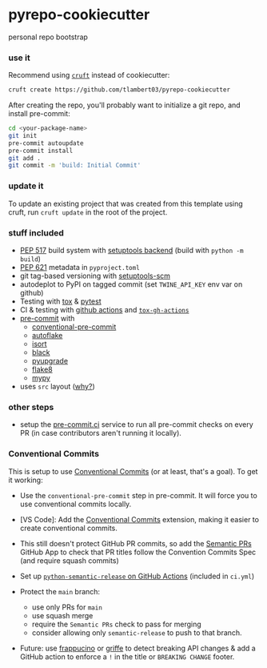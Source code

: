 # pyrepo-cookiecutter

personal repo bootstrap

### use it

Recommend using [`cruft`](https://github.com/cruft/cruft) instead of cookiecutter:

```sh
cruft create https://github.com/tlambert03/pyrepo-cookiecutter
```

After creating the repo, you'll probably want to initialize a git repo, and install pre-commit:

```sh
cd <your-package-name>
git init
pre-commit autoupdate
pre-commit install
git add .
git commit -m 'build: Initial Commit'
```

### update it

To update an existing project that was created from this template using cruft,
run `cruft update` in the root of the project.

### stuff included

- [PEP 517](https://peps.python.org/pep-0517/) build system with [setuptools
  backend](https://setuptools.pypa.io/en/latest/build_meta.html) (build with `python -m build`)
- [PEP 621](https://peps.python.org/pep-0621/) metadata in `pyproject.toml`
- git tag-based versioning with
  [setuptools-scm](https://github.com/pypa/setuptools_scm)
- autodeplot to PyPI on tagged commit (set `TWINE_API_KEY` env var on github)
- Testing with [tox](https://tox.wiki/en/latest/) &
  [pytest](https://docs.pytest.org/en/7.1.x/)
- CI & testing with [github actions](https://docs.github.com/en/actions) and
  [`tox-gh-actions`](https://github.com/ymyzk/tox-gh-actions)
- [pre-commit](https://pre-commit.com/) with
  - [conventional-pre-commit](https://github.com/compilerla/conventional-pre-commit)
  - [autoflake](https://github.com/PyCQA/autoflake)
  - [isort](https://github.com/PyCQA/isort)
  - [black](https://github.com/psf/black)
  - [pyupgrade](https://github.com/asottile/pyupgrade)
  - [flake8](https://github.com/PyCQA/flake8)
  - [mypy](https://github.com/python/mypy)
- uses `src` layout ([why?](https://hynek.me/articles/testing-packaging/))

### other steps

- setup the [pre-commit.ci](https://pre-commit.ci/) service to run all pre-commit
  checks on every PR (in case contributors aren't running it locally).

### Conventional Commits

This is setup to use [Conventional
Commits](https://www.conventionalcommits.org/en/v1.0.0/) (or at least, that's a
goal). To get it working:

- Use the `conventional-pre-commit` step in pre-commit. It will force you to use
  conventional commits locally.
- [VS Code]: Add the [Conventional
  Commits](https://marketplace.visualstudio.com/items?itemName=vivaxy.vscode-conventional-commits)
  extension, making it easier to create conventional commits.
- This still doesn't protect GitHub PR commits, so add the [Semantic
  PRs](https://github.com/marketplace/semantic-prs) GitHub App to check that PR
  titles follow the Convention Commits Spec (and require squash commits)
- Set up [`python-semantic-release` on GitHub
  Actions](https://python-semantic-release.readthedocs.io/en/latest/automatic-releases/github-actions.html)
  (included in `ci.yml`)
- Protect the `main` branch:
  - use only PRs for `main`
  - use squash merge
  - require the `Semantic PRs` check to pass for merging
  - consider allowing only `semantic-release` to push to that branch.

- Future: use [frappucino](https://github.com/Carreau/frappuccino) or
  [griffe](https://github.com/mkdocstrings/griffe) to detect breaking API
  changes & add a GitHub action to enforce a `!` in the title or `BREAKING
  CHANGE` footer.
